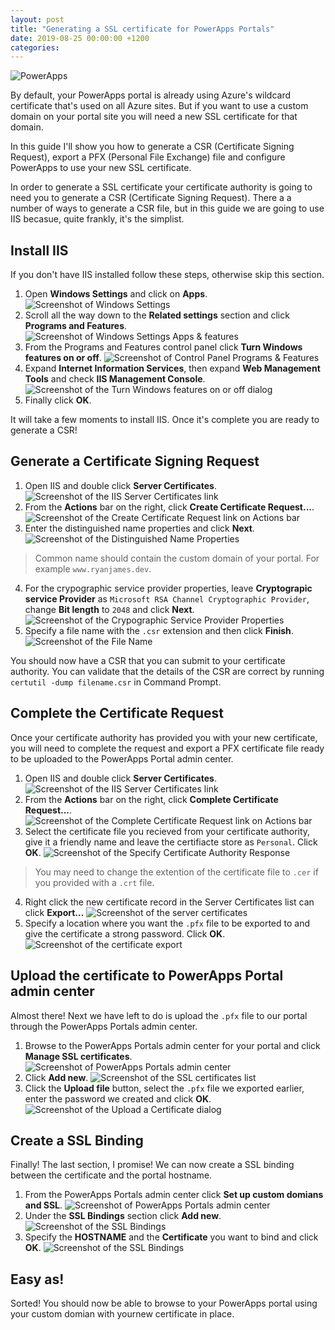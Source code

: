 ```yaml
---
layout: post
title: "Generating a SSL certificate for PowerApps Portals"
date: 2019-08-25 00:00:00 +1200
categories: 
---
```

![PowerApps](/assets/images/2019-08-31-generating-a-ssl-certificate-for-powerapps-portals/powerapps.png)

By default, your PowerApps portal is already using Azure's wildcard certificate that's used on all Azure sites. But if you want to use a custom domain on your portal site you will need a new SSL certificate for that domain.

In this guide I'll show you how to generate a CSR (Certificate Signing Request), export a PFX (Personal File Exchange) file and configure PowerApps to use your new SSL certificate.

In order to generate a SSL certificate your certificate authority is going to need you to generate a CSR (Certificate Signing Request). There a a number of ways to generate a CSR file, but in this guide we are going to use IIS becasue, quite frankly, it's the simplist.

## Install IIS
If you don't have IIS installed follow these steps, otherwise skip this section.
1. Open **Windows Settings** and click on **Apps**.
![Screenshot of Windows Settings](/assets/images/2019-08-31-generating-a-ssl-certificate-for-powerapps-portals/windows-settings.png "Windows Settings")
2. Scroll all the way down to the **Related settings** section and click **Programs and Features**.
![Screenshot of Windows Settings Apps & features](/assets/images/2019-08-31-generating-a-ssl-certificate-for-powerapps-portals/windows-settings-apps-and-features.png "Apps & features")
3. From the Programs and Features control panel click **Turn Windows features on or off**.
![Screenshot of Control Panel Programs & Features](/assets/images/2019-08-31-generating-a-ssl-certificate-for-powerapps-portals/control-panel-programs-and-features.png "Programs & Features")
4. Expand **Internet Information Services**, then expand **Web Management Tools** and check **IIS Management Console**.
![Screenshot of the Turn Windows features on or off dialog](/assets/images/2019-08-31-generating-a-ssl-certificate-for-powerapps-portals/control-panel-windows-features.png "Turn Windows features on or off")
5. Finally click **OK**.

It will take a few moments to install IIS. Once it's complete you are ready to generate a CSR!

## Generate a Certificate Signing Request
1. Open IIS and double click **Server Certificates**.
![Screenshot of the IIS Server Certificates link](/assets/images/2019-08-31-generating-a-ssl-certificate-for-powerapps-portals/iis-server-certificates.png "IIS Server Certificates")
2. From the **Actions** bar on the right, click **Create Certificate Request...**.\
![Screenshot of the Create Certificate Request link on Actions bar](/assets/images/2019-08-31-generating-a-ssl-certificate-for-powerapps-portals/iis-actions-create-certificate-request.png "Create Certificate Request")
3. Enter the distinguished name properties and click **Next**.
![Screenshot of the Distinguished Name Properties](/assets/images/2019-08-31-generating-a-ssl-certificate-for-powerapps-portals/iis-distinguished-name-properties.png "Distinguished Name Properties")
> Common name should contain the custom domain of your portal. For example `www.ryanjames.dev`.
4. For the crypographic service provider properties, leave **Cryptograpic service Provider** as `Microsoft RSA Channel Cryptographic Provider`, change **Bit length** to `2048` and click **Next**.
![Screenshot of the Crypographic Service Provider Properties](/assets/images/2019-08-31-generating-a-ssl-certificate-for-powerapps-portals/iis-cryptographics-service-provider-properties.png "Crypographic Service Provider Properties")
5. Specify a file name with the `.csr` extension and then click **Finish**.
![Screenshot of the File Name](/assets/images/2019-08-31-generating-a-ssl-certificate-for-powerapps-portals/iis-file-name.png "File Name")

You should now have a CSR that you can submit to your certificate authority. You can validate that the details of the CSR are correct by running `certutil -dump filename.csr` in Command Prompt.

## Complete the Certificate Request

Once your certificate authority has provided you with your new certificate, you will need to complete the request and export a PFX certificate file ready to be uploaded to the PowerApps Portal admin center.

1. Open IIS and double click **Server Certificates**.
![Screenshot of the IIS Server Certificates link](/assets/images/2019-08-31-generating-a-ssl-certificate-for-powerapps-portals/iis-server-certificates.png "IIS Server Certificates")
2. From the **Actions** bar on the right, click **Complete Certificate Request...**.
![Screenshot of the Complete Certificate Request link on Actions bar](/assets/images/2019-08-31-generating-a-ssl-certificate-for-powerapps-portals/iis-actions-complete-certificate-request.png "Complete Certificate Request")
3. Select the certificate file you recieved from your certificate authority, give it a friendly name and leave the certifiacte store as `Personal`. Click **OK**.
![Screenshot of the Specify Certificate Authority Response](/assets/images/2019-08-31-generating-a-ssl-certificate-for-powerapps-portals/iis-specify-certificate-authority-response.png "Specify Certificate Authority Response")
> You may need to change the extention of the certificate file to `.cer` if you  provided with a `.crt` file.
4. Right click the new certificate record in the Server Certificates list can click **Export...**
![Screenshot of the server certificates](/assets/images/2019-08-31-generating-a-ssl-certificate-for-powerapps-portals/iis-certificate-list.png "Server Certificates")
5. Specify a location where you want the `.pfx` file to be exported to and give the certificate a strong password. Click **OK**.\
![Screenshot of the certificate export](/assets/images/2019-08-31-generating-a-ssl-certificate-for-powerapps-portals/iis-certificate-export.png "Export Certificate")


## Upload the certificate to PowerApps Portal admin center
Almost there! Next we have left to do is upload the `.pfx` file to our portal through the PowerApps Portals admin center.

1. Browse to the PowerApps Portals admin center for your portal and click **Manage SSL certificates**.
![Screenshot of PowerApps Portals admin center](/assets/images/2019-08-31-generating-a-ssl-certificate-for-powerapps-portals/powerapps-managed-ssl-certificates.png "Manage SSL Certificates")
2. Click **Add new**.
![Screenshot of the SSL certificates list](/assets/images/2019-08-31-generating-a-ssl-certificate-for-powerapps-portals/powerapps-managed-ssl-certificates-add-new.png "Add new")
3. Click the **Upload file** button, select the `.pfx` file we exported earlier, enter the password we created and click **OK**.
![Screenshot of the Upload a Certificate dialog](/assets/images/2019-08-31-generating-a-ssl-certificate-for-powerapps-portals/powerapps-managed-ssl-certificates-upload.png "Upload a Certificate")

## Create a SSL Binding
Finally! The last section, I promise! We can now create a SSL binding between the certificate and the portal hostname.
1. From the PowerApps Portals admin center click **Set up custom domians and SSL**.
![Screenshot of PowerApps Portals admin center](/assets/images/2019-08-31-generating-a-ssl-certificate-for-powerapps-portals/powerapps-setup-custom-domains-and-ssl.png "Setup custom domians and SSL")
2. Under the **SSL Bindings** section click **Add new**.
![Screenshot of the SSL Bindings](/assets/images/2019-08-31-generating-a-ssl-certificate-for-powerapps-portals/powerapps-ssl-binding-add-new.png "Add new")
3. Specify the **HOSTNAME** and the **Certificate** you want to bind and click **OK**.
![Screenshot of the SSL Bindings](/assets/images/2019-08-31-generating-a-ssl-certificate-for-powerapps-portals/powerapps-add-ssl-binding.png "Add SSL Binding")

## Easy as!

Sorted! You should now  be able to browse to your PowerApps portal using your custom domian with yournew certificate in place.